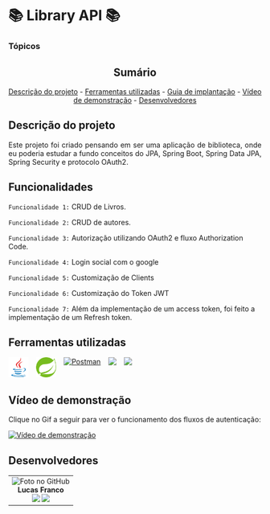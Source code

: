 # 📚 Library API 📚

### Tópicos

<div align="center">
 <h2> Sumário</h2>
  <a href="#descrição-do-projeto">Descrição do projeto</a> -
  <a href="#ferramentas-utilizadas">Ferramentas utilizadas</a> - 
  <a href="#guia-de-implantação">Guia de implantação</a> -
  <a href="#vídeo-de-demonstração">Vídeo de demonstração</a> -
  <a href="#desenvolvedores">Desenvolvedores</a>
</div>

## Descrição do projeto

<p align="justify">
Este projeto foi criado pensando em ser uma aplicação de biblioteca, onde eu poderia estudar a fundo conceitos do JPA, Spring Boot, Spring Data JPA, Spring Security e protocolo OAuth2.
</p>

## Funcionalidades

`Funcionalidade 1:` CRUD de Livros.

`Funcionalidade 2:` CRUD de autores.

`Funcionalidade 3:` Autorização utilizando OAuth2 e fluxo Authorization Code.

`Funcionalidade 4:` Login social com o google

`Funcionalidade 5:` Customização de Clients

`Funcionalidade 6:` Customização do Token JWT

`Funcionalidade 7:` Além da implementação de um access token, foi feito a implementação de um Refresh token.

## Ferramentas utilizadas
<div style="display: flex; gap: 15px">
<a href="https://www.java.com" target="_blank"> 
    <img src="https://raw.githubusercontent.com/devicons/devicon/master/icons/java/java-original.svg" alt="Java" width="40" height="40"/> 
</a>

<a href="https://spring.io/" target="_blank"> 
    <img src="https://raw.githubusercontent.com/devicons/devicon/master/icons/spring/spring-original.svg" alt="Spring" width="40" height="40"/> 
</a>

<a href="https://www.postman.com/" target="_blank"> 
    <img src="https://cdn.jsdelivr.net/gh/devicons/devicon@latest/icons/postman/postman-original.svg" alt="Postman" width="40" /> 
</a>

<a href="https://www.postgresql.org/" target="_blank">
    <img src="https://cdn.jsdelivr.net/gh/devicons/devicon@latest/icons/postgresql/postgresql-plain.svg" width="40"/>
</a>

<a href="https://www.docker.com/" target="_blank">
    <img src="https://cdn.jsdelivr.net/gh/devicons/devicon@latest/icons/docker/docker-plain.svg" width="40"/>
</a>

</div>

## Vídeo de demonstração

Clique no Gif a seguir para ver o funcionamento dos fluxos de autenticação:

[![Vídeo de demonstração](https://i.ytimg.com/an_webp/NKO6Tibq5RY/mqdefault_6s.webp?du=3000&sqp=CKqzir0G&rs=AOn4CLAMuDrOyTC-yEszHAmv4xwyhOw_qg)](https://www.youtube.com/embed/NKO6Tibq5RY?si=9rZ--VaUI6_6tKty)


## Desenvolvedores
<table align="center">
  <tr>
    <td align="center">
      <div>
        <img src="https://avatars.githubusercontent.com/LucasFrancoBN" width="120px;" alt="Foto no GitHub" class="profile"/><br>
          <b> Lucas Franco   </b><br>
            <a href="https://www.linkedin.com/in/lucas-franco-barbosa-navarro-a51937221/" alt="Linkedin"><img src="https://img.shields.io/badge/LinkedIn-0077B5?style=for-the-badge&logo=linkedin&logoColor=white" height="20"></a>
            <a href="https://github.com/LucasFrancoBN" alt="Github"><img src="https://img.shields.io/badge/GitHub-100000?style=for-the-badge&logo=github&logoColor=white" height="20"></a>
      </div>
    </td>
  </tr>
</table>
